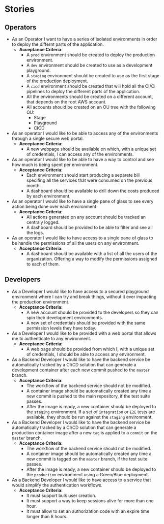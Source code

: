 # Stories

## Operators

- As an Operator I want to have a series of isolated environments in order to deploy the differnt parts of the application.
  - **Acceptance Criteria**:
    - A `prod` environment should be created to deploy the production environment.
    - A `dev` environment should be created to use as a development playground.
    - A `staging` environment should be created to use as the first stage of the production deployment.
    - A `cicd` environment should be created that will hold all the CI/CI pipelines to deploy the different parts of the application.
    - All the environments should be created on a different account, that depends on the root AWS account.
    - All accounts should be created on an OU tree with the following OU:
      - Stage
      - Playground
      - CICD
- As an operator I would like to be able to access any of the environments through a single secure web portal.
  - **Acceptance Criteria**:
    - A new webpage should be available on which, with a unique set of credentials, I can access any of the environments.
- As an operator I would like to be able to have a way to control and see how much is being spent per environment.
  - **Acceptance Criteria**:
    - Each environment should start producing a separete bill specifing all the services that were consumed on the previous month.
    - A dashboard should be available to drill down the costs produced by each environment.
- As an operator I would like to have a single pane of glass to see every action being done over each environment.
  - **Acceptance Criteria**:
    - All actions generated on any account should be tracked an centraly logged.
    - A dashboard should be provided to be able to filter and see all the logs.
- As an operator I would like to have access to a single pane of glass to be handle the permissions of all the users on any environment.
  - **Acceptance Criteria**:
    - A dashboard should be available with a list of all the users of the organization. Offering a way to modify the permissions assigned to each of them.


## Developers

- As a Developer I would like to have access to a secured playground environment where I can try and break things, without it ever impacting the production environment.
  - **Acceptance Criteria**:
    - A new account should be provided to the developers so they can spin their development environments.
    - A new set of credentials should be provided with the same permission levels they have today.
- As a Developer I would like to be provided with a web portal that allows me to authenticate to any environment.
  - **Acceptance Criteria**:
    - A web page should be provided from which I, with a unique set of credentials, I should be able to access any environment.
- As a Backend Developer I would like to have the backend service be automatically tracked by a CI/CD solution that can generate a development container after each new commit pushed to the `master` branch.
  - **Acceptance Criteria**:
    - The workflow of the backend service should not be modified.
    - A container image should be automatically created any time a new commit is pushed to the main repository, if the test suite passes.
    - After the image is ready, a new container should be deployed to the `staging` environment. If a set of `integration` or `E2E` tests are available, they should be run against the `staging` environment.
- As a Backend Developer I would like to have the backend service be automatically tracked by a CI/CD solution that can generate a production container image after a new `tag` is applied to a `commit` on the `master` branch.
  - **Acceptance Criteria**:
    - The workflow of the backend service should not be modified.
    - A container image should be automatically created any time a new commit is tagged on the `master` branch, if the test suite passes.
    - After the image is ready, a new container should be deployed to the `production` environment using a Green/Blue deployment.
- As a Backend Developer I would like to have access to a service that would simplify the authentication workflows.
  - **Acceptance Criteria**:
    - It must support bulk user creation.
    - It must support a way to keep sessions alive for more than one hour.
    - It must allow to set an authorization code with an expire time longer than 8 hours.











